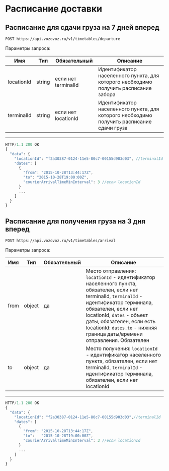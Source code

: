 # Расписание доставки

## Расписание для сдачи груза на 7 дней вперед

`POST https://api.vozovoz.ru/v1/timetables/departure`

Параметры запроса:

Имя | Тип | Обязательный | Описание
--- | --- | ------------ | --------
locationId | string | если нет terminalId | Идентификатор населенного пункта, для которого необходимо получить расписание забора
terminalId | string | если нет locationId | Идентификатор населенного пункта, для которого необходимо получить расписание сдачи груза

---

```js
HTTP/1.1 200 OK
{
  "data": {
    "locationId": "f2a30387-0124-11e5-80c7-00155d903d03", //terminalId
    "dates": [
      {
        "from": "2015-10-28T13:44:17Z",
        "to": "2015-10-28T19:00:00Z",
        "courierArrivalTimeMinInterval": 3 //если locationId
      }
      ...
    ]
  }
}
```

## Расписание для получения груза на 3 дня вперед

`POST https://api.vozovoz.ru/v1/timetables/arrival`

Параметры запроса:

Имя | Тип | Обязательный | Описание
--- | --- | ------------ | --------
from | object | да | Место отправления: `locationId` - идентификатор населенного пункта, обязателен, если нет terminalId, `terminalId` - идентификатор терминала, обязателен, если нет locationId, `dates` - объект даты, обязателен, если есть locationId: `dates.to` - нижняя граница даты/времени отправления. Обязателен
to | object | да | Место получения: `locationId` - идентификатор населенного пункта, обязателен, если нет terminalId, `terminalId` - идентификатор терминала, обязателен, если нет locationId

---

```js
HTTP/1.1 200 OK
{
  "data": {
    "locationId": "f2a30387-0124-11e5-80c7-00155d903d03",//terminalId
    "dates": [
      {
        "from": "2015-10-28T13:44:17Z",
        "to":   "2015-10-28T19:00:00Z",
        "courierArrivalTimeMinInterval": 3 //если locationId
      }
      ...
    ]
  }
}
```

